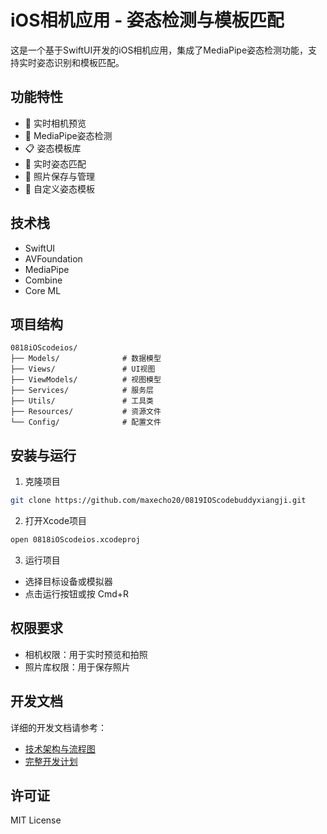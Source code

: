 # iOS相机应用 - 姿态检测与模板匹配

这是一个基于SwiftUI开发的iOS相机应用，集成了MediaPipe姿态检测功能，支持实时姿态识别和模板匹配。

## 功能特性

- 📸 实时相机预览
- 🤖 MediaPipe姿态检测
- 📋 姿态模板库
- 🎯 实时姿态匹配
- 💾 照片保存与管理
- 🔄 自定义姿态模板

## 技术栈

- SwiftUI
- AVFoundation
- MediaPipe
- Combine
- Core ML

## 项目结构

```
0818iOScodeios/
├── Models/              # 数据模型
├── Views/               # UI视图
├── ViewModels/          # 视图模型
├── Services/            # 服务层
├── Utils/               # 工具类
├── Resources/           # 资源文件
└── Config/              # 配置文件
```

## 安装与运行

1. 克隆项目
```bash
git clone https://github.com/maxecho20/0819IOScodebuddyxiangji.git
```

2. 打开Xcode项目
```bash
open 0818iOScodeios.xcodeproj
```

3. 运行项目
- 选择目标设备或模拟器
- 点击运行按钮或按 Cmd+R

## 权限要求

- 相机权限：用于实时预览和拍照
- 照片库权限：用于保存照片

## 开发文档

详细的开发文档请参考：
- [技术架构与流程图](技术架构与流程图.md)
- [完整开发计划](完整开发计划_PRD_DRD_TRD_MRD.md)

## 许可证

MIT License
